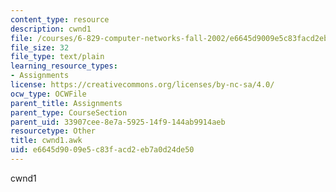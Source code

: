 ```yaml
---
content_type: resource
description: cwnd1
file: /courses/6-829-computer-networks-fall-2002/e6645d9009e5c83facd2eb7a0d24de50_cwnd1.awk
file_size: 32
file_type: text/plain
learning_resource_types:
- Assignments
license: https://creativecommons.org/licenses/by-nc-sa/4.0/
ocw_type: OCWFile
parent_title: Assignments
parent_type: CourseSection
parent_uid: 33907cee-8e7a-5925-14f9-144ab9914aeb
resourcetype: Other
title: cwnd1.awk
uid: e6645d90-09e5-c83f-acd2-eb7a0d24de50
---
```

cwnd1